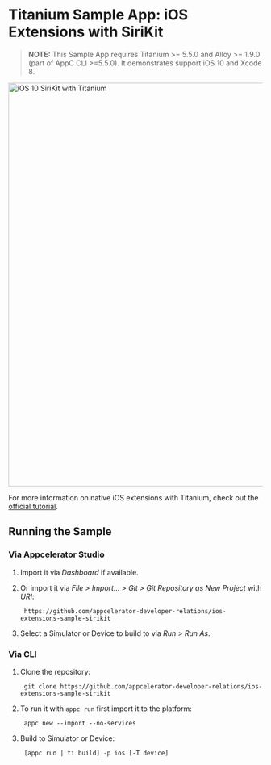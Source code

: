 # Titanium Sample App: iOS Extensions with SiriKit

> **NOTE:** This Sample App requires Titanium >= 5.5.0 and Alloy >= 1.9.0 (part of AppC CLI >=5.5.0). It demonstrates support iOS 10 and Xcode 8.

<img src="docs/assets/screenshots.png" width="800" alt="iOS 10 SiriKit with Titanium" />

For more information on native iOS extensions with Titanium, check out the [official tutorial](https://wiki.appcelerator.org/display/guides2/Creating+iOS+Extensions%3A+Siri+Intents).

## Running the Sample

### Via Appcelerator Studio

1. Import it via *Dashboard* if available.
2. Or import it via *File > Import... > Git > Git Repository as New Project* with *URI*:

		https://github.com/appcelerator-developer-relations/ios-extensions-sample-sirikit

3. Select a Simulator or Device to build to via *Run > Run As*.

### Via CLI

1. Clone the repository:

		git clone https://github.com/appcelerator-developer-relations/ios-extensions-sample-sirikit

2. To run it with `appc run` first import it to the platform:

		appc new --import --no-services

3. Build to Simulator or Device:

		[appc run | ti build] -p ios [-T device]
